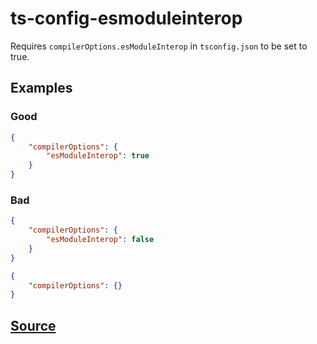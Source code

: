 # ts-config-esmoduleinterop

Requires `compilerOptions.esModuleInterop` in `tsconfig.json` to be set to true.

## Examples

### Good

```json
{
    "compilerOptions": {
        "esModuleInterop": true
    }
}
```

### Bad

```json
{
    "compilerOptions": {
        "esModuleInterop": false
    }
}
```

```json
{
    "compilerOptions": {}
}
```

## [Source](https://azuresdkspecs.z5.web.core.windows.net/TypeScriptSpec.html#ts-config-esmoduleinterop)
